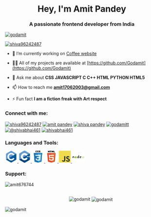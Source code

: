 <h1 align="center">Hey, I'm Amit Pandey</h1>
<h3 align="center">A passionate frontend developer from India</h3>


<p align="left"> <a href="https://github.com/ryo-ma/github-profile-trophy"><img src="https://github-profile-trophy.vercel.app/?username=godamit" alt="godamit" /></a> </p>

<p align="left"> <a href="https://twitter.com/shiva96242487" target="blank"><img src="https://img.shields.io/twitter/follow/shiva96242487?logo=twitter&style=for-the-badge" alt="shiva96242487" /></a> </p>

- 🔭 I’m currently working on [Coffee website](https://godamit.github.io/coffee_ecommerce/?#)

- 👨‍💻 All of my projects are available at [https://github.com/Godamit](https://github.com/Godamit)

- 💬 Ask me about **CSS JAVASCRIPT C C++ HTML PYTHON HTML5**

- 📫 How to reach me **amit17062003@gmail.com**

- ⚡ Fun fact **I am a fiction freak with Art respect**

<h3 align="left">Connect with me:</h3>
<p align="left">
<a href="https://twitter.com/shiva96242487" target="blank"><img align="center" src="https://raw.githubusercontent.com/rahuldkjain/github-profile-readme-generator/master/src/images/icons/Social/twitter.svg" alt="shiva96242487" height="30" width="40" /></a>
<a href="https://linkedin.com/in/amit pandey" target="blank"><img align="center" src="https://raw.githubusercontent.com/rahuldkjain/github-profile-readme-generator/master/src/images/icons/Social/linked-in-alt.svg" alt="amit pandey" height="30" width="40" /></a>
<a href="https://fb.com/shiva pandey" target="blank"><img align="center" src="https://raw.githubusercontent.com/rahuldkjain/github-profile-readme-generator/master/src/images/icons/Social/facebook.svg" alt="shiva pandey" height="30" width="40" /></a>
<a href="https://instagram.com/godamitt" target="blank"><img align="center" src="https://raw.githubusercontent.com/rahuldkjain/github-profile-readme-generator/master/src/images/icons/Social/instagram.svg" alt="godamitt" height="30" width="40" /></a>
<a href="https://www.hackerrank.com/@shivabhai461" target="blank"><img align="center" src="https://raw.githubusercontent.com/rahuldkjain/github-profile-readme-generator/master/src/images/icons/Social/hackerrank.svg" alt="@shivabhai461" height="30" width="40" /></a>
<a href="https://www.leetcode.com/shivabhai461" target="blank"><img align="center" src="https://raw.githubusercontent.com/rahuldkjain/github-profile-readme-generator/master/src/images/icons/Social/leet-code.svg" alt="shivabhai461" height="30" width="40" /></a>
</p>

<h3 align="left">Languages and Tools:</h3>
<p align="left"> <a href="https://www.cprogramming.com/" target="_blank" rel="noreferrer"> <img src="https://raw.githubusercontent.com/devicons/devicon/master/icons/c/c-original.svg" alt="c" width="40" height="40"/> </a> <a href="https://www.w3schools.com/cpp/" target="_blank" rel="noreferrer"> <img src="https://raw.githubusercontent.com/devicons/devicon/master/icons/cplusplus/cplusplus-original.svg" alt="cplusplus" width="40" height="40"/> </a> <a href="https://www.w3schools.com/css/" target="_blank" rel="noreferrer"> <img src="https://raw.githubusercontent.com/devicons/devicon/master/icons/css3/css3-original-wordmark.svg" alt="css3" width="40" height="40"/> </a> <a href="https://www.w3.org/html/" target="_blank" rel="noreferrer"> <img src="https://raw.githubusercontent.com/devicons/devicon/master/icons/html5/html5-original-wordmark.svg" alt="html5" width="40" height="40"/> </a> <a href="https://developer.mozilla.org/en-US/docs/Web/JavaScript" target="_blank" rel="noreferrer"> <img src="https://raw.githubusercontent.com/devicons/devicon/master/icons/javascript/javascript-original.svg" alt="javascript" width="40" height="40"/> </a> <a href="https://nodejs.org" target="_blank" rel="noreferrer"> <img src="https://raw.githubusercontent.com/devicons/devicon/master/icons/nodejs/nodejs-original-wordmark.svg" alt="nodejs" width="40" height="40"/> </a> </p>

<h3 align="left">Support:</h3>
<p><a href="https://ko-fi.com/amit676744"> <img align="left" src="https://cdn.ko-fi.com/cdn/kofi3.png?v=3" height="50" width="210" alt="amit676744" /></a></p><br><br>

<p><img align="left" src="https://github-readme-stats.vercel.app/api/top-langs?username=godamit&show_icons=true&locale=en&layout=compact" alt="godamit" /></p>

<p>&nbsp;<img align="center" src="https://github-readme-stats.vercel.app/api?username=godamit&show_icons=true&locale=en" alt="godamit" /></p>

<p><img align="center" src="https://github-readme-streak-stats.herokuapp.com/?user=godamit&" alt="godamit" /></p>
